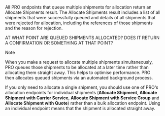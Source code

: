 All PRO endpoints that queue multiple shipments for allocation return an Allocate Shipments result. The Allocate Shipments result includes a list of all shipments that were successfully queued and details of all shipments that were rejected for allocation, including the references of those shipments and the reason for rejection.

<span class="highlight">AT WHAT POINT ARE QUEUED SHIPMENTS ALLOCATED? DOES IT RETURN A CONFIRMATION OR SOMETHING AT THAT POINT?</span>

> [!NOTE]
> When you make a request to allocate multiple shipments simultaneously, PRO queues those shipments to be allocated at a later time rather than allocating them straight away. This helps to optimise performance. PRO then allocates queued shipments via an automated background process. 
>
> If you only need to allocate a single shipment, you should use one of PRO's allocation endpoints for individual shipments (**Allocate Shipment**, **Allocate Shipment with Carrier Service**, **Allocate Shipment with Service Group** and **Allocate Shipment with Quote**) rather than a bulk allocation endpoint. Using an individual endpoint means that the shipment is allocated straight away.